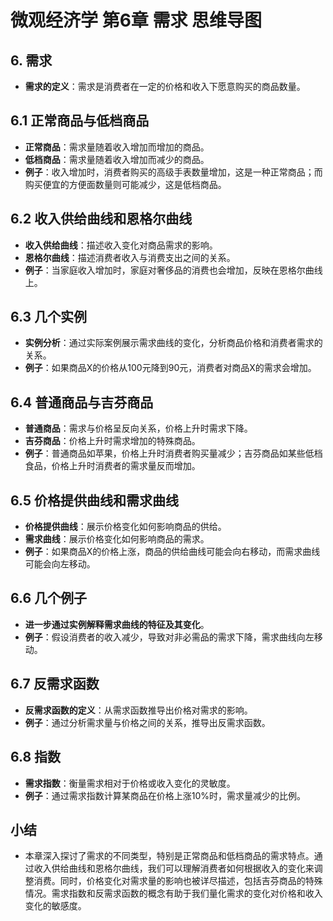 # 微观经济学 第6章 需求 思维导图

## 6. 需求
  - **需求的定义**：需求是消费者在一定的价格和收入下愿意购买的商品数量。

## 6.1 正常商品与低档商品
  - **正常商品**：需求量随着收入增加而增加的商品。
  - **低档商品**：需求量随着收入增加而减少的商品。
  - **例子**：收入增加时，消费者购买的高级手表数量增加，这是一种正常商品；而购买便宜的方便面数量则可能减少，这是低档商品。

## 6.2 收入供给曲线和恩格尔曲线
  - **收入供给曲线**：描述收入变化对商品需求的影响。
  - **恩格尔曲线**：描述消费者收入与消费支出之间的关系。
  - **例子**：当家庭收入增加时，家庭对奢侈品的消费也会增加，反映在恩格尔曲线上。

## 6.3 几个实例
  - **实例分析**：通过实际案例展示需求曲线的变化，分析商品价格和消费者需求的关系。
  - **例子**：如果商品X的价格从100元降到90元，消费者对商品X的需求会增加。

## 6.4 普通商品与吉芬商品
  - **普通商品**：需求与价格呈反向关系，价格上升时需求下降。
  - **吉芬商品**：价格上升时需求增加的特殊商品。
  - **例子**：普通商品如苹果，价格上升时消费者购买量减少；吉芬商品如某些低档食品，价格上升时消费者的需求量反而增加。

## 6.5 价格提供曲线和需求曲线
  - **价格提供曲线**：展示价格变化如何影响商品的供给。
  - **需求曲线**：展示价格变化如何影响商品的需求。
  - **例子**：如果商品X的价格上涨，商品的供给曲线可能会向右移动，而需求曲线可能会向左移动。

## 6.6 几个例子
  - **进一步通过实例解释需求曲线的特征及其变化**。
  - **例子**：假设消费者的收入减少，导致对非必需品的需求下降，需求曲线向左移动。

## 6.7 反需求函数
  - **反需求函数的定义**：从需求函数推导出价格对需求的影响。
  - **例子**：通过分析需求量与价格之间的关系，推导出反需求函数。

## 6.8 指数
  - **需求指数**：衡量需求相对于价格或收入变化的灵敏度。
  - **例子**：通过需求指数计算某商品在价格上涨10%时，需求量减少的比例。

## 小结
  - 本章深入探讨了需求的不同类型，特别是正常商品和低档商品的需求特点。通过收入供给曲线和恩格尔曲线，我们可以理解消费者如何根据收入的变化来调整消费。同时，价格变化对需求量的影响也被详尽描述，包括吉芬商品的特殊情况。需求指数和反需求函数的概念有助于我们量化需求的变化对价格和收入变化的敏感度。
